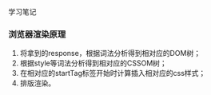 学习笔记

### 浏览器渲染原理

1. 将拿到的response，根据词法分析得到相对应的DOM树；
2. 根据style等词法分析得到相对应的CSSOM树；
3. 在相对应的startTag标签开始时计算插入相对应的css样式；
4. 排版渲染。